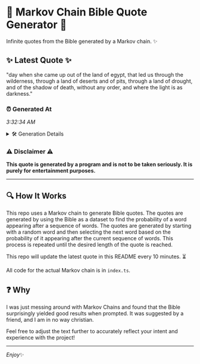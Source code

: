# 📖 Markov Chain Bible Quote Generator 📖

Infinite quotes from the Bible generated by a Markov chain. ✨

## ✨ Latest Quote ✨
"day when she came up out of the land of egypt, that led us through the wilderness, through a land of deserts and of pits, through a land of drought, and of the shadow of death, without any order, and where the light is as darkness."

### ⏰ Generated At
*3:32:34 AM*

<details>
    <summary>🛠️ Generation Details</summary>
    <p>
        <strong>🌱 Seed:</strong> day<br>
        <strong>🔄 Iterations:</strong> 45<br>
        <strong>📜 Context History:</strong><br>[ day ]: when<br>[ day, when ]: she<br>[ day, when, she ]: came<br>[ day, when, she, came ]: up<br>[ day, when, she, came, up ]: out<br>[ day, when, she, came, up, out ]: of<br>[ when, she, came, up, out, of ]: the<br>[ she, came, up, out, of, the ]: land<br>[ came, up, out, of, the, land ]: of<br>[ up, out, of, the, land, of ]: egypt,<br>[ out, of, the, land, of, egypt, ]: that<br>[ of, the, land, of, egypt,, that ]: led<br>[ the, land, of, egypt,, that, led ]: us<br>[ land, of, egypt,, that, led, us ]: through<br>[ of, egypt,, that, led, us, through ]: the<br>[ egypt,, that, led, us, through, the ]: wilderness,<br>[ that, led, us, through, the, wilderness, ]: through<br>[ led, us, through, the, wilderness,, through ]: a<br>[ us, through, the, wilderness,, through, a ]: land<br>[ through, the, wilderness,, through, a, land ]: of<br>[ the, wilderness,, through, a, land, of ]: deserts<br>[ wilderness,, through, a, land, of, deserts ]: and<br>[ through, a, land, of, deserts, and ]: of<br>[ a, land, of, deserts, and, of ]: pits,<br>[ land, of, deserts, and, of, pits, ]: through<br>[ of, deserts, and, of, pits,, through ]: a<br>[ deserts, and, of, pits,, through, a ]: land<br>[ and, of, pits,, through, a, land ]: of<br>[ of, pits,, through, a, land, of ]: drought,<br>[ pits,, through, a, land, of, drought, ]: and<br>[ through, a, land, of, drought,, and ]: of<br>[ a, land, of, drought,, and, of ]: the<br>[ land, of, drought,, and, of, the ]: shadow<br>[ of, drought,, and, of, the, shadow ]: of<br>[ drought,, and, of, the, shadow, of ]: death,<br>[ and, of, the, shadow, of, death, ]: without<br>[ of, the, shadow, of, death,, without ]: any<br>[ the, shadow, of, death,, without, any ]: order,<br>[ shadow, of, death,, without, any, order, ]: and<br>[ of, death,, without, any, order,, and ]: where<br>[ death,, without, any, order,, and, where ]: the<br>[ without, any, order,, and, where, the ]: light<br>[ any, order,, and, where, the, light ]: is<br>[ order,, and, where, the, light, is ]: as<br>[ and, where, the, light, is, as ]: darkness.<br>
    </p>
</details>

### ⚠️ Disclaimer ⚠️
**This quote is generated by a program and is not to be taken seriously. It is purely for entertainment purposes.**

---

## 🔍 How It Works

This repo uses a Markov chain to generate Bible quotes. The quotes are generated by using the Bible as a dataset to find the probability of a word appearing after a sequence of words. The quotes are generated by starting with a random word and then selecting the next word based on the probability of it appearing after the current sequence of words. This process is repeated until the desired length of the quote is reached.

This repo will update the latest quote in this README every 10 minutes. ⏳

All code for the actual Markov chain is in `index.ts`.

## ❓ Why

I was just messing around with Markov Chains and found that the Bible surprisingly yielded good results when prompted. 
It was suggested by a friend, and I am in no way christian.

Feel free to adjust the text further to accurately reflect your intent and experience with the project!

---

*Enjoy*✨

